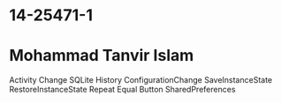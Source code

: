 # 14-25471-1
# Mohammad Tanvir Islam
Activity Change
SQLite History
ConfigurationChange
SaveInstanceState
RestoreInstanceState
Repeat Equal Button
SharedPreferences
					 
